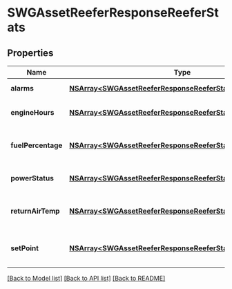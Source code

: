 # SWGAssetReeferResponseReeferStats

## Properties
Name | Type | Description | Notes
------------ | ------------- | ------------- | -------------
**alarms** | [**NSArray&lt;SWGAssetReeferResponseReeferStatsAlarms1&gt;***](SWGAssetReeferResponseReeferStatsAlarms1.md) | Reefer alarms | [optional] 
**engineHours** | [**NSArray&lt;SWGAssetReeferResponseReeferStatsEngineHours&gt;***](SWGAssetReeferResponseReeferStatsEngineHours.md) | Engine hours of the reefer | [optional] 
**fuelPercentage** | [**NSArray&lt;SWGAssetReeferResponseReeferStatsFuelPercentage&gt;***](SWGAssetReeferResponseReeferStatsFuelPercentage.md) | Fuel percentage of the reefer | [optional] 
**powerStatus** | [**NSArray&lt;SWGAssetReeferResponseReeferStatsPowerStatus&gt;***](SWGAssetReeferResponseReeferStatsPowerStatus.md) | Power status of the reefer | [optional] 
**returnAirTemp** | [**NSArray&lt;SWGAssetReeferResponseReeferStatsReturnAirTemp&gt;***](SWGAssetReeferResponseReeferStatsReturnAirTemp.md) | Return air temperature of the reefer | [optional] 
**setPoint** | [**NSArray&lt;SWGAssetReeferResponseReeferStatsSetPoint&gt;***](SWGAssetReeferResponseReeferStatsSetPoint.md) | Set point temperature of the reefer | [optional] 

[[Back to Model list]](../README.md#documentation-for-models) [[Back to API list]](../README.md#documentation-for-api-endpoints) [[Back to README]](../README.md)


